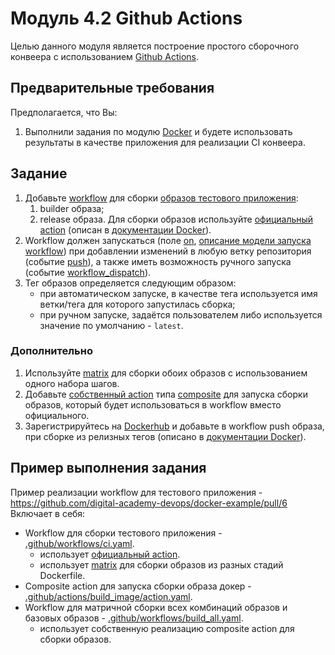 # Модуль 4.2 Github Actions

Целью данного модуля является построение простого сборочного конвеера с использованием [Github Actions](https://docs.github.com/en/actions/learn-github-actions/understanding-github-actions). 

## Предварительные требования

Предполагается, что Вы:

1. Выполнили задания по модулю [Docker](https://github.com/digital-academy-devops/docker-module) и будете использовать результаты в качестве приложения для реализации CI конвеера.


## Задание
1. Добавьте [workflow](https://docs.github.com/en/actions/using-workflows) для сборки [образов тестового приложения](https://github.com/digital-academy-devops/docker-module#%D0%B7%D0%B0%D0%B4%D0%B0%D0%BD%D0%B8%D0%B5):
   1. builder образа;
   1. release образа.
  Для сборки образов используйте [официальный action](https://github.com/marketplace/actions/build-and-push-docker-images) (описан в [документации Docker](https://docs.docker.com/build/ci/github-actions/)).
1. Workflow должен запускаться (поле [on](https://docs.github.com/en/actions/using-workflows/workflow-syntax-for-github-actions#on), [описание модели запуска workflow](https://docs.github.com/en/actions/using-workflows/triggering-a-workflow)) при добавлении изменений в любую ветку репозитория (событие [push](https://docs.github.com/en/actions/using-workflows/events-that-trigger-workflows#push)), а также иметь возможность ручного запуска (событие [workflow_dispatch](https://docs.github.com/en/actions/using-workflows/events-that-trigger-workflows#workflow_dispatch)).
1. Тег образов определяется следующим образом:
   - при автоматическом запуске, в качестве тега используется имя ветки/тега для которого запустилась сборка;
   - при ручном запуске, задаётся пользователем либо используется значение по умолчанию - `latest`.

### Дополнительно
1. Используйте [matrix](https://docs.github.com/en/actions/using-jobs/using-a-matrix-for-your-jobs) для сборки обоих образов с использованием одного набора шагов.
1. Добавьте [собственный action](https://docs.github.com/en/actions/creating-actions/about-custom-actions) типа [composite](https://docs.github.com/en/actions/creating-actions/creating-a-composite-action) для запуска сборки образов, который будет использоваться в workflow вместо официального.
1. Зарегистрируйтесь на [Dockerhub](https://hub.docker.com/) и добавьте в workflow push образа, при сборке из релизных тегов (описано в [документации Docker](https://docs.docker.com/build/ci/github-actions/)).

## Пример выполнения задания
Пример реализации workflow для тестового приложения - https://github.com/digital-academy-devops/docker-example/pull/6
Включает в себя:
- Workflow для сборки тестового приложения - [.github/workflows/ci.yaml](https://github.com/digital-academy-devops/docker-example/pull/6/files#diff-944291df2c9c06359d37cc8833d182d705c9e8c3108e7cfe132d61a06e9133dd).
  - использует [официальный action](https://github.com/marketplace/actions/build-and-push-docker-images).
  - использует [matrix](https://docs.github.com/en/actions/using-jobs/using-a-matrix-for-your-jobs) для сборки образов из разных стадий Dockerfile.
- Composite action для запуска сборки образа докер - [.github/actions/build_image/action.yaml](https://github.com/digital-academy-devops/docker-example/pull/6/files#diff-8bcb50609a141d81d1813d30aa27a0ac9350e213776512048de193e358d37e37).
- Workflow для матричной сборки всех комбинаций образов и базовых образов - [.github/workflows/build_all.yaml](https://github.com/digital-academy-devops/docker-example/pull/6/files#diff-510aeea3ff7c224a6b784d120ef8d50dd7ca8ab274ed541a9ad17436492f5b11).
  - использует собственную реализацию composite action для сборки образов. 

